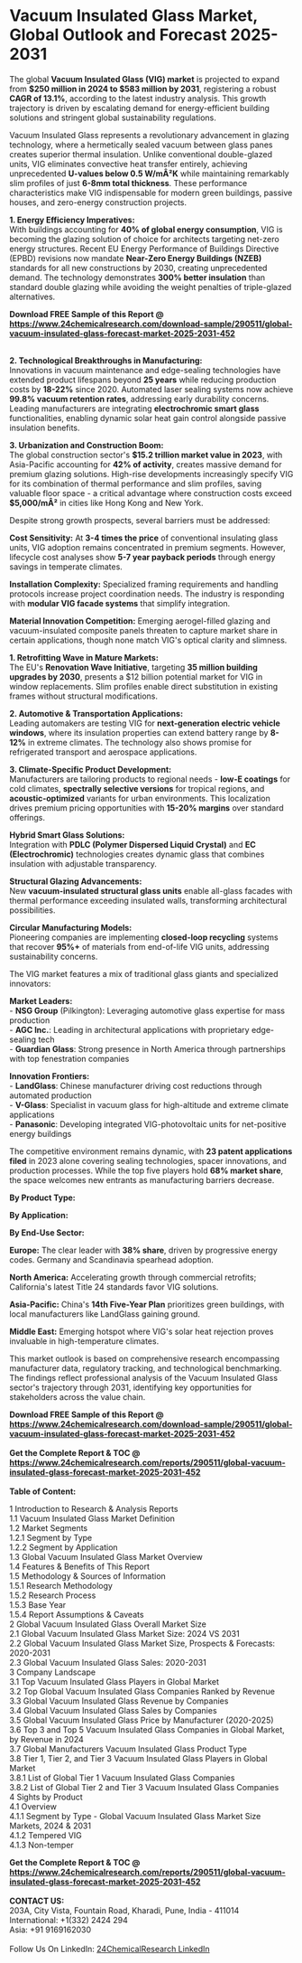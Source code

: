 <h1>Vacuum Insulated Glass Market, Global Outlook and Forecast 2025-2031</h1><p>The global <strong>Vacuum Insulated Glass (VIG) market</strong> is projected to expand from <strong>$250 million in 2024 to $583 million by 2031</strong>, registering a robust <strong>CAGR of 13.1%</strong>, according to the latest industry analysis. This growth trajectory is driven by escalating demand for energy-efficient building solutions and stringent global sustainability regulations.</p><p>Vacuum Insulated Glass represents a revolutionary advancement in glazing technology, where a hermetically sealed vacuum between glass panes creates superior thermal insulation. Unlike conventional double-glazed units, VIG eliminates convective heat transfer entirely, achieving unprecedented <strong>U-values below 0.5 W/mÂ²K</strong> while maintaining remarkably slim profiles of just <strong>6-8mm total thickness</strong>. These performance characteristics make VIG indispensable for modern green buildings, passive houses, and zero-energy construction projects.</p><p><strong>1. Energy Efficiency Imperatives:</strong><br>
With buildings accounting for <strong>40% of global energy consumption</strong>, VIG is becoming the glazing solution of choice for architects targeting net-zero energy structures. Recent EU Energy Performance of Buildings Directive (EPBD) revisions now mandate <strong>Near-Zero Energy Buildings (NZEB)</strong> standards for all new constructions by 2030, creating unprecedented demand. The technology demonstrates <strong>300% better insulation</strong> than standard double glazing while avoiding the weight penalties of triple-glazed alternatives.</p><div><b>Download FREE Sample of this Report @ 
            <a href="https://www.24chemicalresearch.com/download-sample/290511/global-vacuum-insulated-glass-forecast-market-2025-2031-452">
            https://www.24chemicalresearch.com/download-sample/290511/global-vacuum-insulated-glass-forecast-market-2025-2031-452</a></b></div><br><p><strong>2. Technological Breakthroughs in Manufacturing:</strong><br>
Innovations in vacuum maintenance and edge-sealing technologies have extended product lifespans beyond <strong>25 years</strong> while reducing production costs by <strong>18-22%</strong> since 2020. Automated laser sealing systems now achieve <strong>99.8% vacuum retention rates</strong>, addressing early durability concerns. Leading manufacturers are integrating <strong>electrochromic smart glass</strong> functionalities, enabling dynamic solar heat gain control alongside passive insulation benefits.</p><p><strong>3. Urbanization and Construction Boom:</strong><br>
The global construction sector's <strong>$15.2 trillion market value in 2023</strong>, with Asia-Pacific accounting for <strong>42% of activity</strong>, creates massive demand for premium glazing solutions. High-rise developments increasingly specify VIG for its combination of thermal performance and slim profiles, saving valuable floor space - a critical advantage where construction costs exceed <strong>$5,000/mÂ²</strong> in cities like Hong Kong and New York.</p><p>Despite strong growth prospects, several barriers must be addressed:</p><p><strong>Cost Sensitivity:</strong> At <strong>3-4 times the price</strong> of conventional insulating glass units, VIG adoption remains concentrated in premium segments. However, lifecycle cost analyses show <strong>5-7 year payback periods</strong> through energy savings in temperate climates.</p><p><strong>Installation Complexity:</strong> Specialized framing requirements and handling protocols increase project coordination needs. The industry is responding with <strong>modular VIG facade systems</strong> that simplify integration.</p><p><strong>Material Innovation Competition:</strong> Emerging aerogel-filled glazing and vacuum-insulated composite panels threaten to capture market share in certain applications, though none match VIG's optical clarity and slimness.</p><p><strong>1. Retrofitting Wave in Mature Markets:</strong><br>
The EU's <strong>Renovation Wave Initiative</strong>, targeting <strong>35 million building upgrades by 2030</strong>, presents a $12 billion potential market for VIG in window replacements. Slim profiles enable direct substitution in existing frames without structural modifications.</p><p><strong>2. Automotive &amp; Transportation Applications:</strong><br>
Leading automakers are testing VIG for <strong>next-generation electric vehicle windows</strong>, where its insulation properties can extend battery range by <strong>8-12%</strong> in extreme climates. The technology also shows promise for refrigerated transport and aerospace applications.</p><p><strong>3. Climate-Specific Product Development:</strong><br>
Manufacturers are tailoring products to regional needs - <strong>low-E coatings</strong> for cold climates, <strong>spectrally selective versions</strong> for tropical regions, and <strong>acoustic-optimized</strong> variants for urban environments. This localization drives premium pricing opportunities with <strong>15-20% margins</strong> over standard offerings.</p><p><strong>Hybrid Smart Glass Solutions:</strong><br>
	Integration with <strong>PDLC (Polymer Dispersed Liquid Crystal)</strong> and <strong>EC (Electrochromic)</strong> technologies creates dynamic glass that combines insulation with adjustable transparency.</p><p><strong>Structural Glazing Advancements:</strong><br>
	New <strong>vacuum-insulated structural glass units</strong> enable all-glass facades with thermal performance exceeding insulated walls, transforming architectural possibilities.</p><p><strong>Circular Manufacturing Models:</strong><br>
	Pioneering companies are implementing <strong>closed-loop recycling</strong> systems that recover <strong>95%+</strong> of materials from end-of-life VIG units, addressing sustainability concerns.</p><p>The VIG market features a mix of traditional glass giants and specialized innovators:</p><p><strong>Market Leaders:</strong><br>
- <strong>NSG Group</strong> (Pilkington): Leveraging automotive glass expertise for mass production<br>
- <strong>AGC Inc.</strong>: Leading in architectural applications with proprietary edge-sealing tech<br>
- <strong>Guardian Glass</strong>: Strong presence in North America through partnerships with top fenestration companies</p><p><strong>Innovation Frontiers:</strong><br>
- <strong>LandGlass</strong>: Chinese manufacturer driving cost reductions through automated production<br>
- <strong>V-Glass</strong>: Specialist in vacuum glass for high-altitude and extreme climate applications<br>
- <strong>Panasonic</strong>: Developing integrated VIG-photovoltaic units for net-positive energy buildings</p><p>The competitive environment remains dynamic, with <strong>23 patent applications filed</strong> in 2023 alone covering sealing technologies, spacer innovations, and production processes. While the top five players hold <strong>68% market share</strong>, the space welcomes new entrants as manufacturing barriers decrease.</p><p><strong>By Product Type:</strong></p><p><strong>By Application:</strong></p><p><strong>By End-Use Sector:</strong></p><p><strong>Europe:</strong> The clear leader with <strong>38% share</strong>, driven by progressive energy codes. Germany and Scandinavia spearhead adoption.</p><p><strong>North America:</strong> Accelerating growth through commercial retrofits; California's latest Title 24 standards favor VIG solutions.</p><p><strong>Asia-Pacific:</strong> China's <strong>14th Five-Year Plan</strong> prioritizes green buildings, with local manufacturers like LandGlass gaining ground.</p><p><strong>Middle East:</strong> Emerging hotspot where VIG's solar heat rejection proves invaluable in high-temperature climates.</p><p>This market outlook is based on comprehensive research encompassing manufacturer data, regulatory tracking, and technological benchmarking. The findings reflect professional analysis of the Vacuum Insulated Glass sector's trajectory through 2031, identifying key opportunities for stakeholders across the value chain.</p><div><b>Download FREE Sample of this Report @ 
            <a href="https://www.24chemicalresearch.com/download-sample/290511/global-vacuum-insulated-glass-forecast-market-2025-2031-452">
            https://www.24chemicalresearch.com/download-sample/290511/global-vacuum-insulated-glass-forecast-market-2025-2031-452</a></b></div><br><div><b>Get the Complete Report & TOC @ 
            <a href="https://www.24chemicalresearch.com/reports/290511/global-vacuum-insulated-glass-forecast-market-2025-2031-452">
            https://www.24chemicalresearch.com/reports/290511/global-vacuum-insulated-glass-forecast-market-2025-2031-452</a></b></div><br>
            <b>Table of Content:</b><p>1 Introduction to Research & Analysis Reports<br />
 1.1 Vacuum Insulated Glass Market Definition<br />
 1.2 Market Segments<br />
 1.2.1 Segment by Type<br />
 1.2.2 Segment by Application<br />
 1.3 Global Vacuum Insulated Glass Market Overview<br />
 1.4 Features & Benefits of This Report<br />
 1.5 Methodology & Sources of Information<br />
 1.5.1 Research Methodology<br />
 1.5.2 Research Process<br />
 1.5.3 Base Year<br />
 1.5.4 Report Assumptions & Caveats<br />
2 Global Vacuum Insulated Glass Overall Market Size<br />
 2.1 Global Vacuum Insulated Glass Market Size: 2024 VS 2031<br />
 2.2 Global Vacuum Insulated Glass Market Size, Prospects & Forecasts: 2020-2031<br />
 2.3 Global Vacuum Insulated Glass Sales: 2020-2031<br />
3 Company Landscape<br />
 3.1 Top Vacuum Insulated Glass Players in Global Market<br />
 3.2 Top Global Vacuum Insulated Glass Companies Ranked by Revenue<br />
 3.3 Global Vacuum Insulated Glass Revenue by Companies<br />
 3.4 Global Vacuum Insulated Glass Sales by Companies<br />
 3.5 Global Vacuum Insulated Glass Price by Manufacturer (2020-2025)<br />
 3.6 Top 3 and Top 5 Vacuum Insulated Glass Companies in Global Market, by Revenue in 2024<br />
 3.7 Global Manufacturers Vacuum Insulated Glass Product Type<br />
 3.8 Tier 1, Tier 2, and Tier 3 Vacuum Insulated Glass Players in Global Market<br />
 3.8.1 List of Global Tier 1 Vacuum Insulated Glass Companies<br />
 3.8.2 List of Global Tier 2 and Tier 3 Vacuum Insulated Glass Companies<br />
4 Sights by Product<br />
 4.1 Overview<br />
 4.1.1 Segment by Type - Global Vacuum Insulated Glass Market Size Markets, 2024 & 2031<br />
 4.1.2 Tempered VIG<br />
 4.1.3 Non-temper</p><div><b>Get the Complete Report & TOC @ 
            <a href="https://www.24chemicalresearch.com/reports/290511/global-vacuum-insulated-glass-forecast-market-2025-2031-452">
            https://www.24chemicalresearch.com/reports/290511/global-vacuum-insulated-glass-forecast-market-2025-2031-452</a></b></div><br><b>CONTACT US:</b><br>
            203A, City Vista, Fountain Road, Kharadi, Pune, India - 411014<br>
            International: +1(332) 2424 294<br>
            Asia: +91 9169162030 <br><br>
            Follow Us On LinkedIn: <a href="https://www.linkedin.com/company/24chemicalresearch/">24ChemicalResearch LinkedIn</a>